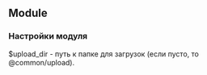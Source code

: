 ## Module

### Настройки модуля

$upload_dir - путь к папке для загрузок (если пусто, то @common/upload).